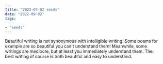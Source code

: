 ```yaml
---
title: "2022-09-02 seeds"
date: "2022-09-02"
tags:

- "seeds"
---
```


Beautiful writing is not synonymous with intelligible writing. Some poems for example are so beautiful you can't understand them! Meanwhile, some writings are mediocre, but at least you immediately understand them. The best writing of course is both beautiful and easy to understand.